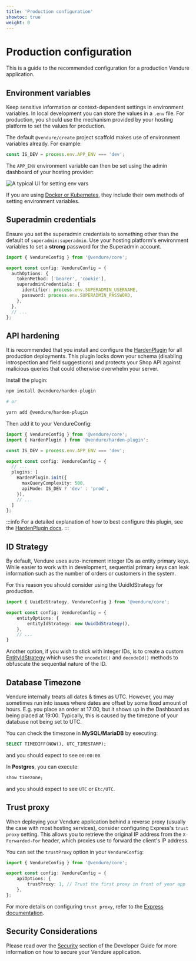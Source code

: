 ```yaml
---
title: 'Production configuration'
showtoc: true
weight: 0
---
```


# Production configuration

This is a guide to the recommended configuration for a production Vendure application.

## Environment variables

Keep sensitive information or context-dependent settings in environment variables. In local development you can store the values in a `.env` file. For production, you should use the mechanism provided by your hosting platform to set the values for production.

The default `@vendure/create` project scaffold makes use of environment variables already. For example:

```ts
const IS_DEV = process.env.APP_ENV === 'dev';
```

The `APP_ENV` environment variable can then be set using the admin dashboard of your hosting provider:

![A typical UI for setting env vars](./env-var-ui.webp)

If you are using [Docker or Kubernetes](/guides/deployment/using-docker), they include their own methods of setting environment variables.

## Superadmin credentials

Ensure you set the superadmin credentials to something other than the default of `superadmin:superadmin`. Use your hosting platform's environment variables to set a **strong** password for the Superadmin account.

```ts
import { VendureConfig } from '@vendure/core';

export const config: VendureConfig = {
  authOptions: {
    tokenMethod: ['bearer', 'cookie'],
    superadminCredentials: {
      identifier: process.env.SUPERADMIN_USERNAME,
      password: process.env.SUPERADMIN_PASSWORD,
    },
  },
  // ...
};
```

## API hardening

It is recommended that you install and configure the [HardenPlugin](/reference/core-plugins/harden-plugin/) for all production deployments. This plugin locks down your schema (disabling introspection and field suggestions) and protects your Shop API against malicious queries that could otherwise overwhelm your server.

Install the plugin: 

```sh
npm install @vendure/harden-plugin

# or

yarn add @vendure/harden-plugin
```

Then add it to your VendureConfig:

```ts
import { VendureConfig } from '@vendure/core';
import { HardenPlugin } from '@vendure/harden-plugin';

const IS_DEV = process.env.APP_ENV === 'dev';

export const config: VendureConfig = {
  // ...
  plugins: [
    HardenPlugin.init({
      maxQueryComplexity: 500,
      apiMode: IS_DEV ? 'dev' : 'prod',
    }),
    // ...
  ]
};
```

:::info
For a detailed explanation of how to best configure this plugin, see the [HardenPlugin docs](/reference/core-plugins/harden-plugin/).
:::

## ID Strategy

By default, Vendure uses auto-increment integer IDs as entity primary keys. While easier to work with in development, sequential primary keys can leak information such as the number of orders or customers in the system.

For this reason you should consider using the UuidIdStrategy for production.

```ts title="src/vendure-config.ts"
import { UuidIdStrategy, VendureConfig } from '@vendure/core';

export const config: VendureConfig = {
    entityOptions: {
        entityIdStrategy: new UuidIdStrategy(),
    },
    // ...
}
```

Another option, if you wish to stick with integer IDs, is to create a custom [EntityIdStrategy](/reference/typescript-api/configuration/entity-id-strategy/) which uses the `encodeId()` and `decodeId()` methods to obfuscate the sequential nature of the ID.

## Database Timezone

Vendure internally treats all dates & times as UTC. However, you may sometimes run into issues where dates are offset by some fixed amount of hours. E.g. you place an order at 17:00, but it shows up in the Dashboard as being placed at 19:00. Typically, this is caused by the timezone of your database not being set to UTC.

You can check the timezone in **MySQL/MariaDB** by executing:

```SQL
SELECT TIMEDIFF(NOW(), UTC_TIMESTAMP);
```
and you should expect to see `00:00:00`.

In **Postgres**, you can execute:
```SQL
show timezone;
```
and you should expect to see `UTC` or `Etc/UTC`.

## Trust proxy

When deploying your Vendure application behind a reverse proxy (usually the case with most hosting services), consider configuring Express's `trust proxy` setting. This allows you to retrieve the original IP address from the `X-Forwarded-For` header, which proxies use to forward the client's IP address.

You can set the `trustProxy` option in your `VendureConfig`:

```ts
import { VendureConfig } from '@vendure/core';

export const config: VendureConfig = {
    apiOptions: {
        trustProxy: 1, // Trust the first proxy in front of your app
    },
};
```

For more details on configuring `trust proxy`, refer to the [Express documentation](https://expressjs.com/en/guide/behind-proxies.html).

## Security Considerations

Please read over the [Security](/guides/developer-guide/security) section of the Developer Guide for more information on how to secure your Vendure application.
